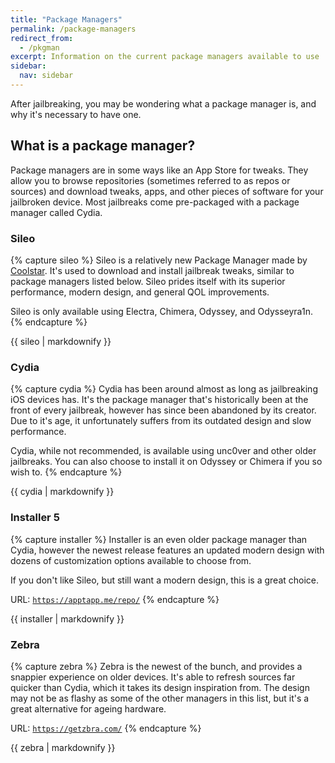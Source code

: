 ```yaml
---
title: "Package Managers"
permalink: /package-managers
redirect_from:
  - /pkgman
excerpt: Information on the current package managers available to use
sidebar:
  nav: sidebar
---
```


After jailbreaking, you may be wondering what a package manager is, and why it's necessary to have one.

## What is a package manager?

Package managers are in some ways like an App Store for tweaks. They allow you to browse repositories (sometimes referred to as repos or sources) and download tweaks, apps, and other pieces of software for your jailbroken device. Most jailbreaks come pre-packaged with a package manager called Cydia.

### Sileo

{% capture sileo %}
Sileo is a relatively new Package Manager made by [Coolstar](https://twitter.com/CStar_OW). It's used to download and install jailbreak tweaks, similar to package managers listed below. Sileo prides itself with its superior performance, modern design, and general QOL improvements.

Sileo is only available using Electra, Chimera, Odyssey, and Odysseyra1n.
{% endcapture %}

<div class="notice--info">{{ sileo | markdownify }}</div>


### Cydia

{% capture cydia %}
Cydia has been around almost as long as jailbreaking iOS devices has. It's the package manager that's historically been at the front of every jailbreak, however has since been abandoned by its creator. Due to it's age, it unfortunately suffers from its outdated design and slow performance.

Cydia, while not recommended, is available using unc0ver and other older jailbreaks. You can also choose to install it on Odyssey or Chimera if you so wish to.
{% endcapture %}

<div class="notice--info">{{ cydia | markdownify }}</div>

### Installer 5

{% capture installer %}
Installer is an even older package manager than Cydia, however the newest release features an updated modern design with dozens of customization options available to choose from.

If you don't like Sileo, but still want a modern design, this is a great choice.

URL: <code><a href="https://apptapp.me/repo/" target="_blank">https://apptapp.me/repo/</a></code>
{% endcapture %}

<div class="notice--info">{{ installer | markdownify }}</div>

### Zebra

{% capture zebra %}
Zebra is the newest of the bunch, and provides a snappier experience on older devices. It's able to refresh sources far quicker than Cydia, which it takes its design inspiration from. The design may not be as flashy as some of the other managers in this list, but it's a great alternative for ageing hardware.

URL: <code><a href="https://getzbra.com/" target="_blank">https://getzbra.com/</a></code>
{% endcapture %}

<div class="notice--info">{{ zebra | markdownify }}</div>
